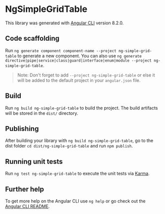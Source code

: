 # NgSimpleGridTable

This library was generated with [Angular CLI](https://github.com/angular/angular-cli) version 8.2.0.

## Code scaffolding

Run `ng generate component component-name --project ng-simple-grid-table` to generate a new component. You can also use `ng generate directive|pipe|service|class|guard|interface|enum|module --project ng-simple-grid-table`.
> Note: Don't forget to add `--project ng-simple-grid-table` or else it will be added to the default project in your `angular.json` file. 

## Build

Run `ng build ng-simple-grid-table` to build the project. The build artifacts will be stored in the `dist/` directory.

## Publishing

After building your library with `ng build ng-simple-grid-table`, go to the dist folder `cd dist/ng-simple-grid-table` and run `npm publish`.

## Running unit tests

Run `ng test ng-simple-grid-table` to execute the unit tests via [Karma](https://karma-runner.github.io).

## Further help

To get more help on the Angular CLI use `ng help` or go check out the [Angular CLI README](https://github.com/angular/angular-cli/blob/master/README.md).
